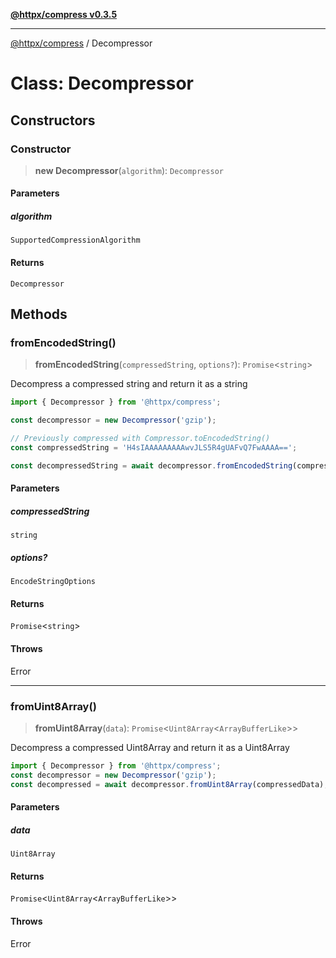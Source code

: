 [**@httpx/compress v0.3.5**](../README.md)

***

[@httpx/compress](../README.md) / Decompressor

# Class: Decompressor

## Constructors

### Constructor

> **new Decompressor**(`algorithm`): `Decompressor`

#### Parameters

##### algorithm

`SupportedCompressionAlgorithm`

#### Returns

`Decompressor`

## Methods

### fromEncodedString()

> **fromEncodedString**(`compressedString`, `options?`): `Promise`\<`string`\>

Decompress a compressed string and return it as a string

```typescript
import { Decompressor } from '@httpx/compress';

const decompressor = new Decompressor('gzip');

// Previously compressed with Compressor.toEncodedString()
const compressedString = 'H4sIAAAAAAAAAwvJLS5R4gUAFvQ7FwAAAA==';

const decompressedString = await decompressor.fromEncodedString(compressedString);
```

#### Parameters

##### compressedString

`string`

##### options?

`EncodeStringOptions`

#### Returns

`Promise`\<`string`\>

#### Throws

Error

***

### fromUint8Array()

> **fromUint8Array**(`data`): `Promise`\<`Uint8Array`\<`ArrayBufferLike`\>\>

Decompress a compressed Uint8Array and return it as a Uint8Array

```typescript
import { Decompressor } from '@httpx/compress';
const decompressor = new Decompressor('gzip');
const decompressed = await decompressor.fromUint8Array(compressedData);
```

#### Parameters

##### data

`Uint8Array`

#### Returns

`Promise`\<`Uint8Array`\<`ArrayBufferLike`\>\>

#### Throws

Error
